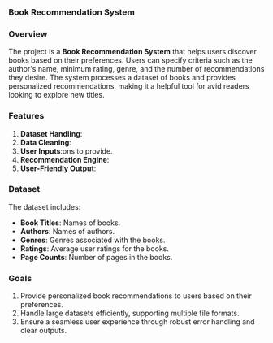 ### **Book Recommendation System**

### **Overview**

The project is a **Book Recommendation System** that helps users discover books based on their preferences. Users can specify criteria such as the author's name, minimum rating, genre, and the number of recommendations they desire. The system processes a dataset of books and provides personalized recommendations, making it a helpful tool for avid readers looking to explore new titles.

### **Features**

1. **Dataset Handling**:
2. **Data Cleaning**:
3. **User Inputs**:ons to provide.
4. **Recommendation Engine**:
5. **User-Friendly Output**:

### **Dataset**

The dataset includes:

- **Book Titles**: Names of books.
- **Authors**: Names of authors.
- **Genres**: Genres associated with the books.
- **Ratings**: Average user ratings for the books.
- **Page Counts**: Number of pages in the books.

### **Goals**

1. Provide personalized book recommendations to users based on their preferences.
2. Handle large datasets efficiently, supporting multiple file formats.
3. Ensure a seamless user experience through robust error handling and clear outputs.
